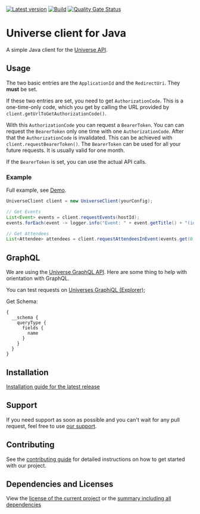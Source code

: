 [![Latest version](https://img.shields.io/maven-central/v/software.xdev/universe-client?logo=apache%20maven)](https://mvnrepository.com/artifact/software.xdev/universe-client)
[![Build](https://img.shields.io/github/actions/workflow/status/xdev-software/universe-client/check-build.yml?branch=develop)](https://github.com/xdev-software/universe-client/actions/workflows/check-build.yml?query=branch%3Adevelop)
[![Quality Gate Status](https://sonarcloud.io/api/project_badges/measure?project=xdev-software_universe-client&metric=alert_status)](https://sonarcloud.io/dashboard?id=xdev-software_universe-client)

# Universe client for Java

A simple Java client for the [Universe API](https://developers.universe.com).

## Usage

The two basic entries are the ``ApplicationId`` and the ``RedirectUri``. They **must** be set.

If these two entries are set, you need to get ``AuthorizationCode``. This is a one-time-only code, which
you get by calling the URL provided by ``client.getUrlToGetAuthorizationCode()``.

With this ``AuthorizationCode`` you can request a ``BearerToken``. You can can request the ``BearerToken`` only 
one time with one ``AuthorizationCode``. After that the ``AuthorizationCode`` is invalidated.
This can be achieved with ``client.requestBearerToken()``.
The ``BearerToken`` can be used for all your future requests. It is usually valid for one month.

If the ``BearerToken`` is set, you can use the actual API calls.

### Example
Full example, see [Demo](universe-client-demo/src/main/java/software/xdev/Application.java).

```java
UniverseClient client = new UniverseClient(yourConfig);

// Get Events
List<Event> events = client.requestEvents(hostId);
events.forEach(event -> logger.info("Event: " + event.getTitle() + "(id:" + event.getId() + ")"));

// Get Attendees
List<Attendee> attendees = client.requestAttendeesInEvent(events.get(0).getId(), 5, 0);
```

## GraphQL
We are using the [Universe GraphQL API](https://developers.universe.com/docs/graphql).
Here are some thing to help with orientation with GraphQL.

You can test requests on [Universes GraphiQL (Explorer)](https://www.universe.com/graphiql);

Get Schema:
```
{
  __schema {
    queryType {
      fields {
        name
      }
    }
  }
}
```

## Installation
[Installation guide for the latest release](https://github.com/xdev-software/universe-client/releases/latest#Installation)

## Support
If you need support as soon as possible and you can't wait for any pull request, feel free to use [our support](https://xdev.software/en/services/support).

## Contributing
See the [contributing guide](./CONTRIBUTING.md) for detailed instructions on how to get started with our project.

## Dependencies and Licenses
View the [license of the current project](LICENSE) or the [summary including all dependencies](https://xdev-software.github.io/universe-client/dependencies)
